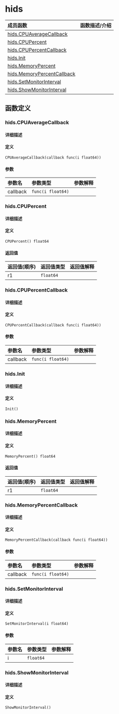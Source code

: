# hids

|成员函数|函数描述/介绍|
|:------|:--------|
| [hids.CPUAverageCallback](#CPUAverageCallback) ||
| [hids.CPUPercent](#CPUPercent) ||
| [hids.CPUPercentCallback](#CPUPercentCallback) ||
| [hids.Init](#Init) ||
| [hids.MemoryPercent](#MemoryPercent) ||
| [hids.MemoryPercentCallback](#MemoryPercentCallback) ||
| [hids.SetMonitorInterval](#SetMonitorInterval) ||
| [hids.ShowMonitorInterval](#ShowMonitorInterval) ||


## 函数定义
### hids.CPUAverageCallback

#### 详细描述


#### 定义

`CPUAverageCallback(callback func(i float64))`

#### 参数
|参数名|参数类型|参数解释|
|:-----------|:---------- |:-----------|
| callback | `func(i float64)` |   |


### hids.CPUPercent

#### 详细描述


#### 定义

`CPUPercent() float64`

#### 返回值
|返回值(顺序)|返回值类型|返回值解释|
|:-----------|:---------- |:-----------|
| r1 | `float64` |   |


### hids.CPUPercentCallback

#### 详细描述


#### 定义

`CPUPercentCallback(callback func(i float64))`

#### 参数
|参数名|参数类型|参数解释|
|:-----------|:---------- |:-----------|
| callback | `func(i float64)` |   |


### hids.Init

#### 详细描述


#### 定义

`Init()`


### hids.MemoryPercent

#### 详细描述


#### 定义

`MemoryPercent() float64`

#### 返回值
|返回值(顺序)|返回值类型|返回值解释|
|:-----------|:---------- |:-----------|
| r1 | `float64` |   |


### hids.MemoryPercentCallback

#### 详细描述


#### 定义

`MemoryPercentCallback(callback func(i float64))`

#### 参数
|参数名|参数类型|参数解释|
|:-----------|:---------- |:-----------|
| callback | `func(i float64)` |   |


### hids.SetMonitorInterval

#### 详细描述


#### 定义

`SetMonitorInterval(i float64)`

#### 参数
|参数名|参数类型|参数解释|
|:-----------|:---------- |:-----------|
| i | `float64` |   |


### hids.ShowMonitorInterval

#### 详细描述


#### 定义

`ShowMonitorInterval()`


